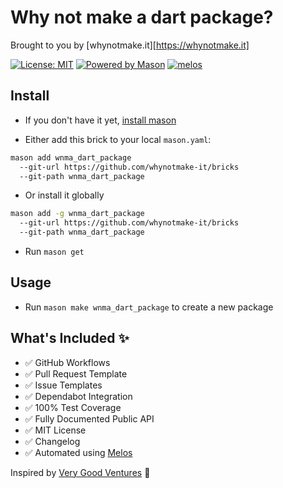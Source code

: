 # Why not make a dart package?
Brought to you by [whynotmake.it][https://whynotmake.it]

[![License: MIT][license_badge]][license_link]
[![Powered by Mason](https://img.shields.io/endpoint?url=https%3A%2F%2Ftinyurl.com%2Fmason-badge)](https://github.com/felangel/mason)
[![melos](https://img.shields.io/badge/maintained%20with-melos-f700ff.svg?style=flat-square)](https://github.com/invertase/melos)

## Install
- If you don't have it yet, [install mason](https://docs.brickhub.dev/installing)

- Either add this brick to your local `mason.yaml`:
```sh
mason add wnma_dart_package
  --git-url https://github.com/whynotmake-it/bricks
  --git-path wnma_dart_package
```

- Or install it globally
```sh
mason add -g wnma_dart_package
  --git-url https://github.com/whynotmake-it/bricks
  --git-path wnma_dart_package
```

- Run `mason get`

## Usage
- Run `mason make wnma_dart_package` to create a new package

## What's Included ✨

- ✅ GitHub Workflows
- ✅ Pull Request Template
- ✅ Issue Templates
- ✅ Dependabot Integration
- ✅ 100% Test Coverage
- ✅ Fully Documented Public API
- ✅ MIT License
- ✅ Changelog
- ✅ Automated using [Melos](https://github.com/invertase/melos)

Inspired by [Very Good Ventures][very_good_ventures_link] 🦄

[license_badge]: https://img.shields.io/badge/license-MIT-blue.svg
[license_link]: https://opensource.org/licenses/MIT
[very_good_ventures_link]: https://verygood.ventures
